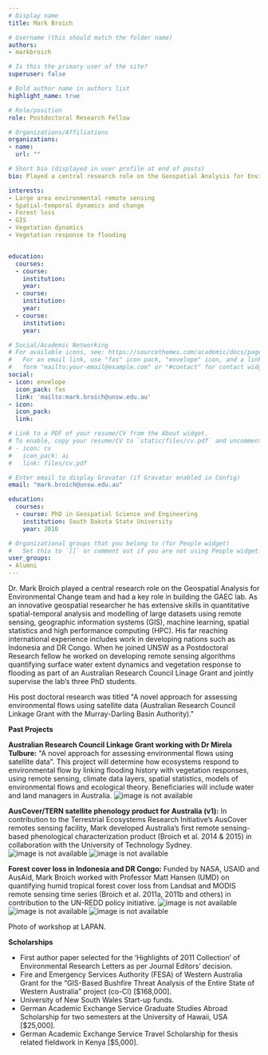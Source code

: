 ```yaml
---
# Display name
title: Mark Broich

# Username (this should match the folder name)
authors:
- markbroich

# Is this the primary user of the site?
superuser: false

# Bold author name in authors list
highlight_name: true

# Role/position
role: Postdoctoral Research Fellow

# Organizations/Affiliations
organizations:
- name: 
  url: ""

# Short bio (displayed in user profile at end of posts)
bio: Played a central research role on the Geospatial Analysis for Environmental Change team and had a key role in building the GAEC lab.

interests:
- Large area environmental remote sensing
- Spatial-temporal dynamics and change
- Forest loss
- GIS
- Vegetation dynamics
- Vegetation response to flooding


education:
  courses:
  - course: 
    institution: 
    year: 
  - course: 
    institution: 
    year: 
  - course: 
    institution: 
    year: 

# Social/Academic Networking
# For available icons, see: https://sourcethemes.com/academic/docs/page-builder/#icons
#   For an email link, use "fas" icon pack, "envelope" icon, and a link in the
#   form "mailto:your-email@example.com" or "#contact" for contact widget.
social:
- icon: envelope
  icon_pack: fas
  link: 'mailto:mark.broich@unsw.edu.au'
- icon: 
  icon_pack: 
  link: 

# Link to a PDF of your resume/CV from the About widget.
# To enable, copy your resume/CV to `static/files/cv.pdf` and uncomment the lines below.
# - icon: cv
#   icon_pack: ai
#   link: files/cv.pdf

# Enter email to display Gravatar (if Gravatar enabled in Config)
email: "mark.broich@unsw.edu.au"

education:
  courses:
  - course: PhD in Geospatial Science and Engineering
    institution: South Dakota State University
    year: 2010

# Organizational groups that you belong to (for People widget)
#   Set this to `[]` or comment out if you are not using People widget.
user_groups:
- Alumni
---
```


Dr. Mark Broich played a central research role on the Geospatial Analysis for Environmental Change team and had a key role in building the GAEC lab. As an innovative geospatial researcher he has extensive skills in quantitative spatial-temporal analysis and modelling of large datasets using remote sensing, geographic information systems (GIS), machine learning, spatial statistics and high performance computing (HPC). His far reaching international experience includes work in developing nations such as Indonesia and DR Congo. When he joined UNSW as a Postdoctoral Research fellow he worked on developing remote sensing algorithms quantifying surface water extent dynamics and vegetation response to flooding as part of an Australian Research Council Linage Grant and jointly supervise the lab’s three PhD students. 

His post doctoral research was titled "A novel approach for assessing environmental flows using satellite data (Australian Research Council Linkage Grant with the Murray-Darling Basin Authority)."

<b>Past Projects</b>

<b>Australian Research Council Linkage Grant working with Dr Mirela Tulbure:</b> "A novel approach for assessing environmental flows using satellite data". This project will determine how ecosystems respond to environmental flow by linking flooding history with vegetation responses, using remote sensing, climate data layers, spatial statistics, models of environmental flows and ecological theory. Beneficiaries will include water and land managers in Australia.
<img src="darling_river.png" alt="image is not available">

<b>AusCover/TERN satellite phenology product for Australia (v1):</b> In contribution to the Terrestrial Ecosystems Research Initiative’s AusCover remotes sensing facility, Mark developed Australia’s first remote sensing-based phenological characterization product (Broich et al. 2014 & 2015) in collaboration with the University of Technology Sydney.
<img src="phenological.png" alt="image is not available">
<img src="mean_cycle.png" alt="image is not available">

<b>Forest cover loss in Indonesia and DR Congo:</b> Funded by NASA, USAID and AusAid, Mark Broich worked with Professor Matt Hansen (UMD) on quantifying humid tropical forest cover loss from Landsat and MODIS remote sensing time series (Broich et al. 2011a, 2011b and others) in contribution to the UN-REDD policy initiative.
<img src="forestcover.png" alt="image is not available">
<img src="forestcover2.png" alt="image is not available">
<img src="indo.png" alt="image is not available">
<figcaption>Photo of workshop at LAPAN.</figcaption>

<b>Scholarships</b>
- First author paper selected for the ‘Highlights of 2011 Collection’ of Environmental Research Letters as per Journal Editors’ decision.
- Fire and Emergency Services Authority (FESA) of Western Australia Grant for the “GIS-Based Bushfire Threat Analysis of the Entire State of Western Australia” project (co-CI) [$168,000].
- University of New South Wales Start-up funds.
- German Academic Exchange Service Graduate Studies Abroad Scholarship for two semesters at the University of Hawaii, USA [$25,000].
- German Academic Exchange Service Travel Scholarship for thesis related fieldwork in Kenya [$5,000].
